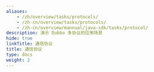 ```yaml
---
aliases:
    - /zh/overview/tasks/protocols/
    - /zh-cn/overview/tasks/protocols/
    - /zh-cn/overview/mannual/java-sdk/tasks/protocol/
description: 演示 Dubbo 多协议的应用场景
hide: true
linkTitle: 通信协议
title: 通信协议
type: docs
weight: 2
---
```

